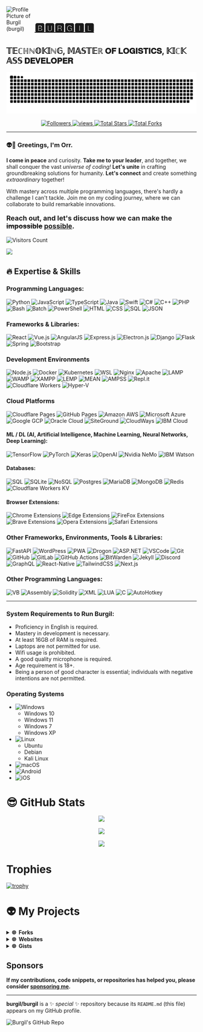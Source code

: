 <a title="Burgil" href="https://github.com/burgil" style="text-decoration: none;">
    <img src="https://avatars.githubusercontent.com/u/41600149?v=4" width="75" alt="Profile Picture of Burgil (burgil)" align="left">
</a>

# [🅱🆄🆁🅶🅸🅻](https://github.com/burgil)
## 𝕋𝔼ℂℍℕ𝕆𝕂𝕀ℕ𝔾, 𝕄𝔸𝕊𝕋𝔼ℝ 𝐎𝐅 𝐋𝐎𝐆𝐈𝐒𝐓𝐈𝐂𝐒, 𝕂𝕀ℂ𝕂 𝔸𝕊𝕊 𝐃𝐄𝐕𝐄𝐋𝐎𝐏𝐄𝐑

![GitHub Snake Contribution Grid Animation](https://raw.githubusercontent.com/burgil/burgil/output/github-contribution-grid-snake-dark.svg)

<p align="center">
  <a href="https://github.com/burgil?tab=followers">
    <img alt="Followers" title="Follow me on Github" src="https://custom-icon-badges.herokuapp.com/github/followers/burgil?color=236ad3&labelColor=1155ba&style=flat-square&label=Follow&logo=person-add&logoColor=white&v=42"/>
  </a>
  <a href="https://github.com/burgil/Simple-View-Counter">
    <img alt="views" title="GitHub profile views" src="https://komarev.com/ghpvc/?username=burgil&style=flat-square&color=lightgrey"/>
  </a>
  <a href="https://github.com/burgil?tab=repositories&sort=stargazers">
    <img alt="Total Stars" title="Total Stars on GitHub" src="https://custom-icon-badges.herokuapp.com/badge/dynamic/json?logo=star&host=formatted-dynamic-badges.herokuapp.com&formatter=metric&style=flat-square&label=Stars&color=55960c&labelColor=488207&query=$.stars&url=https://api.github-star-counter.workers.dev/user/burgil&v=42"/>
  </a>
  <a href="https://github.com/burgil?tab=repositories&sort=stargazers">
    <img alt="Total Forks" title="Total Forks on GitHub" src="https://custom-icon-badges.herokuapp.com/badge/dynamic/json?logo=fork&host=formatted-dynamic-badges.herokuapp.com&formatter=metric&style=flat-square&color=ff0013&labelColor=ae1206&label=Forks&query=$.forks&url=https://api.github-star-counter.workers.dev/user/burgil&v=42"/>
  </a>
</p>

---

### 👽👋 Greetings, I'm Orr.

<p><b>I come in peace</b> and curiosity. <b>Take me to your leader</b>, and together, we shall conquer the vast <i>universe of coding!</i> <b>Let's unite</b> in crafting groundbreaking solutions for humanity. <b>Let's connect</b> and create something <i>extraordinary</i> together!</p>

<p>With mastery across multiple programming languages, there's hardly a challenge I can't tackle. Join me on my coding journey, where we can collaborate to build remarkable innovations.</p>

<p style="font-size: 18px;"><b>Reach out, and let's discuss how we can make the <s>impossible</s> <ins>possible</ins>.</b></p>

![Visitors Count](https://komarev.com/ghpvc/?username=burgil)

<img src="https://github-readme-stats.vercel.app/api?username=burgil&hide_title=true&hide_border=true&show_icons=true&include_all_commits=true&count_private=true&line_height=28&hide_rank=true&icon_color=238636&v=42&theme=transparent" />

## 🔥 Expertise & Skills

### Programming Languages:

![Python](https://img.shields.io/badge/python-3670A0?style=flat-square&logo=python&logoColor=ffdd54)
![JavaScript](https://img.shields.io/badge/javascript-%23323330.svg?style=flat-square&logo=javascript&logoColor=%23F7DF1E)
![TypeScript](https://img.shields.io/badge/TypeScript-3178C6?style=flat-square&logo=TypeScript&logoColor=fff)
![Java](https://img.shields.io/badge/Java-007396.svg?style=flat-square&logo=java&logoColor=white)
![Swift](https://img.shields.io/badge/Swift-000?style=flat-square&logo=Swift&logoColor=F05138)
![C#](https://img.shields.io/badge/c%23-239120.svg?style=flat-square&logo=C%20Sharp&logoColor=white)
![C++](https://img.shields.io/badge/c++-%2300599C.svg?style=flat-square&logo=c%2B%2B&logoColor=white)
![PHP](https://img.shields.io/badge/PHP-777BB4.svg?style=flat-square&logo=PHP&logoColor=white)
![Bash](https://img.shields.io/badge/Bash-4EAA25.svg?style=flat-square&logo=GNU%20Bash&logoColor=white)
![Batch](https://img.shields.io/badge/batch-fff?style=flat-square&logo=GNOME%20Terminal&logoColor=241F31)
![PowerShell](https://img.shields.io/badge/PowerShell-5391FE.svg?style=flat-square&logo=PowerShell&logoColor=white)
![HTML](https://img.shields.io/badge/HTML5-E34F26.svg?style=flat-square&logo=HTML5&logoColor=white)
![CSS](https://img.shields.io/badge/CSS3-1572B6.svg?style=flat-square&logo=CSS3&logoColor=white)
![SQL](https://img.shields.io/badge/SQL-4479A1.svg?style=flat-square&logo=MySQL&logoColor=white)
![JSON](https://img.shields.io/badge/JSON-000000.svg?style=flat-square&logo=JSON&logoColor=white)

### Frameworks & Libraries:

![React](https://img.shields.io/badge/react-%2320232a.svg?style=flat-square&logo=react&logoColor=%2361DAFB)
![Vue.js](https://img.shields.io/badge/Vue.js-4FC08D.svg?style=flat-square&logo=Vue.js&logoColor=white)
![AngularJS](https://img.shields.io/badge/AngularJS-E23237.svg?style=flat-square&logo=AngularJS&logoColor=white)
![Express.js](https://img.shields.io/badge/Express.JS-339933.svg?style=flat-square&logo=Node.js&logoColor=white)
![Electron.js](https://img.shields.io/badge/Electron.JS-47848F.svg?style=flat-square&logo=Electron&logoColor=white)
![Django](https://img.shields.io/badge/Django-092E20.svg?style=flat-square&logo=Django&logoColor=white)
![Flask](https://img.shields.io/badge/Flask-000000.svg?style=flat-square&logo=Flask&logoColor=white)
![Spring](https://img.shields.io/badge/Spring-6DB33F.svg?style=flat-square&logo=Spring&logoColor=white)
![Bootstrap](https://img.shields.io/badge/Bootstrap-7952B3.svg?style=flat-square&logo=Bootstrap&logoColor=white)

### Development Environments
![Node.js](https://img.shields.io/badge/node.js-6DA55F?style=flat-square&logo=node.js&logoColor=white)
![Docker](https://img.shields.io/badge/Docker-2496ED?style=flat-square&logo=Docker&logoColor=white)
![Kubernetes](https://img.shields.io/badge/Kubernetes-326CE5?style=flat-square&logo=Kubernetes&logoColor=white)
![WSL](https://img.shields.io/badge/WSL-003366?style=flat-square&logo=Linux%20Foundation&logoColor=white)
![Nginx](https://img.shields.io/badge/Nginx-009639.svg?style=flat-square&logo=NGINX&logoColor=white)
![Apache](https://img.shields.io/badge/Apache-D22128.svg?style=flat-square&logo=Apache&logoColor=white)
![LAMP](https://img.shields.io/badge/LAMP-FCC624.svg?style=flat-square&logo=Linux&logoColor=white)
![WAMP](https://img.shields.io/badge/WAMP-0078D6.svg?style=flat-square&logo=Windows&logoColor=white)
![XAMPP](https://img.shields.io/badge/XAMPP-FB7A24.svg?style=flat-square&logo=XAMPP&logoColor=white)
![LEMP](https://img.shields.io/badge/LEMP-009639.svg?style=flat-square&logo=NGINX&logoColor=white)
![MEAN](https://img.shields.io/badge/MEAN-339933.svg?style=flat-square&logo=Node.js&logoColor=white)
![AMPSS](https://img.shields.io/badge/AMPSS-47848F.svg?style=flat-square&logo=Electron&logoColor=white)
![Repl.it](https://img.shields.io/badge/Replit-667881.svg?style=flat-square&logo=Replit&logoColor=white)
![Cloudflare Workers](https://img.shields.io/badge/Cloudflare-Workers-F38020.svg?style=flat-square&logo=cloudflare&logoColor=F38020)
![Hyper-V](https://img.shields.io/badge/Hyper-V-000000?style=flat-square&logo=Hyper&logoColor=white)

### Cloud Platforms
![Cloudflare Pages](https://img.shields.io/badge/cloudflare%20pages-F38020.svg?style=flat-square&logo=cloudflare&logoColor=white)
![GitHub Pages](https://img.shields.io/badge/github%20pages-181717.svg?style=flat-square&logo=github&logoColor=white)
![Amazon AWS](https://img.shields.io/badge/Amazon%20AWS-232F3E.svg?style=flat-square&logo=Amazon%20AWS&logoColor=white)
![Microsoft Azure](https://img.shields.io/badge/Microsoft%20Azure-0078D4.svg?style=flat-square&logo=Microsoft%20Azure&logoColor=white)
![Google GCP](https://img.shields.io/badge/gcp-4285F4.svg?style=flat-square&logo=google&logoColor=EA4335)
![Oracle Cloud](https://img.shields.io/badge/Oracle%20Cloud-c14432.svg?style=flat-square&logo=java&logoColor=white)
![SiteGround](https://img.shields.io/badge/siteground-8CC445.svg?style=flat-square&logo=SciPy&logoColor=white)
![CloudWays](https://img.shields.io/badge/cloudways-2C39BD.svg?style=flat-square&logo=cloudways&logoColor=white)
![IBM Cloud](https://img.shields.io/badge/IBM%20Cloud-1261FE.svg?style=flat-square&logo=IBM%20Cloud&logoColor=white)

#### ML / DL (AI, Artificial Intelligence, Machine Learning, Neural Networks, Deep Learning):
![TensorFlow](https://img.shields.io/badge/TensorFlow-%23FF6F00.svg?style=flat-square&logo=TensorFlow&logoColor=white)
![PyTorch](https://img.shields.io/badge/PyTorch-EE4C2C.svg?style=flat-square&logo=PyTorch&logoColor=white)
![Keras](https://img.shields.io/badge/Keras-D00000.svg?style=flat-square&logo=Keras&logoColor=white)
![OpenAI](https://img.shields.io/badge/OpenAI-412991.svg?style=flat-square&logo=OpenAI&logoColor=white)
![Nvidia NeMo](https://img.shields.io/badge/Nvidia%20NeMo-76B900.svg?style=flat-square&logo=nvidia&logoColor=white)
![IBM Watson](https://img.shields.io/badge/IBM%20Watson-BE95FF.svg?style=flat-square&logo=IBM%20Watson&logoColor=white)

#### Databases:
![SQL](https://img.shields.io/badge/SQL-4479A1.svg?style=flat-square&logo=MySQL&logoColor=white)
![SQLite](https://img.shields.io/badge/sqlite-%2307405e.svg?style=flat-square&logo=sqlite&logoColor=white)
![NoSQL](https://img.shields.io/badge/nosql-FF3621.svg?style=flat-square&logo=Databricks&logoColor=white)
![Postgres](https://img.shields.io/badge/postgres-%23316192.svg?style=flat-square&logo=postgresql&logoColor=white)
![MariaDB](https://img.shields.io/badge/MariaDB-003545.svg?style=flat-square&logo=MariaDB&logoColor=white)
![MongoDB](https://img.shields.io/badge/MongoDB-%234ea94b.svg?style=flat-square&logo=mongodb&logoColor=white)
![Redis](https://img.shields.io/badge/redis-%23DD0031.svg?style=flat-square&logo=redis&logoColor=white)
![Cloudflare Workers KV](https://img.shields.io/badge/cloudflare%20workers-kv-F38020.svg?style=flat-square&logo=cloudflare&logoColor=F38020)

#### Browser Extensions:
![Chrome Extensions](https://img.shields.io/badge/Chrome-Extensions-red.svg?style=flat-square&logo=Google%20Chrome&logoColor=4285F4)
![Edge Extensions](https://img.shields.io/badge/Edge-Extensions-0076D6.svg?style=flat-square&logo=Internet%20Explorer&logoColor=0076D6)
![FireFox Extensions](https://img.shields.io/badge/Firefox-Extensions-FF7139.svg?style=flat-square&logo=Firefox%20Browser&logoColor=FF7139)
![Brave Extensions](https://img.shields.io/badge/Brave-Extensions-FB542B.svg?style=flat-square&logo=Brave&logoColor=FB542B)
![Opera Extensions](https://img.shields.io/badge/Opera-Extensions-FF1B2D.svg?style=flat-square&logo=Opera&logoColor=FF1B2D)
![Safari Extensions](https://img.shields.io/badge/Safari-Extensions-000000.svg?style=flat-square&logo=Safari&logoColor=fff)

### Other Frameworks, Environments, Tools & Libraries:
![FastAPI](https://img.shields.io/badge/FastAPI-009688.svg?style=flat-square&logo=FastAPI&logoColor=white)
![WordPress](https://img.shields.io/badge/WordPress-21759B.svg?style=flat-square&logo=WordPress&logoColor=white)
![PWA](https://img.shields.io/badge/PWA-5A0FC8.svg?style=flat-square&logo=PWA&logoColor=white)
![Drogon](https://img.shields.io/badge/Drogon-Framework-D4911E.svg?style=flat-square&logo=Dragonframe&logoColor=21759B)
![ASP.NET](https://img.shields.io/badge/ASP.NET-0067C5.svg?style=flat-square&logo=.NET&logoColor=white)
![VSCode](https://img.shields.io/badge/vscode-black?style=flat-square&logo=visual-studio-code&logoColor=007ACC)
![Git](https://img.shields.io/badge/git-black?style=flat-square&logo=git&logoColor=white)
![GitHub](https://img.shields.io/badge/github-black?style=flat-square&logo=github&logoColor=white)
![GitLab](https://img.shields.io/badge/gitlab-black?style=flat-square&logo=gitlab&logoColor=white)
![GitHub Actions](https://img.shields.io/badge/github_actions-black?style=flat-square&logo=github-actions&logoColor=white)
![BitWarden](https://img.shields.io/badge/bitwarden-black?style=flat-square&logo=bitwarden&logoColor=175DDC)
![Jekyll](https://img.shields.io/badge/jekyll-black?style=flat-square&logo=jekyll&logoColor=white)
![Discord](https://img.shields.io/badge/discord.js-black?style=flat-square&logo=discord&logoColor=white)
![GraphQL](https://img.shields.io/badge/graphql-black?style=flat-square&logo=graphql&logoColor=E10098)
![React-Native](https://img.shields.io/badge/react_native-black?style=flat-square&logo=react)
![TailwindCSS](https://img.shields.io/badge/tailwindcss-black?style=flat-square&logo=tailwindcss&logoColor=white)
![Next.js](https://img.shields.io/badge/next.js-black?style=flat-square&logo=next.js&logoColor=white)

### Other Programming Languages:
![VB](https://img.shields.io/badge/vb-512BD4.svg?style=flat-square&logo=.NET&logoColor=white)
![Assembly](https://img.shields.io/badge/Assembly-007AAC.svg?style=flat-square&logo=AssemblyScript&logoColor=white)
![Solidity](https://img.shields.io/badge/Solidity-%23363636.svg?style=flat-square&logo=solidity&logoColor=white)
![XML](https://img.shields.io/badge/XML-F3702A.svg?style=flat-square&logo=HTML5&logoColor=white)
![LUA](https://img.shields.io/static/v1?label=LUA&message=LUA&color=white)
![C](https://img.shields.io/badge/c-000.svg?style=flat-square&logo=c%2B%2B&logoColor=white)
![AutoHotkey](https://img.shields.io/badge/AutoHotkey-334455.svg?style=flat-square&logo=AutoHotkey&logoColor=white)

---

### System Requirements to Run Burgil:
* Proficiency in English is required.
* Mastery in development is necessary.
* At least 16GB of RAM is required.
* Laptops are not permitted for use.
* Wifi usage is prohibited.
* A good quality microphone is required.
* Age requirement is 18+.
* Being a person of good character is essential; individuals with negative intentions are not permitted.

### Operating Systems
- ![Windows](https://img.shields.io/badge/Windows%2011-0078D6.svg?style=for-the-badge&logo=Windows%20XP&logoColor=white)
  - Windows 10
  - Windows 11
  - Windows 7
  - Windows XP
- ![Linux](https://img.shields.io/badge/Linux-FCC624?style=for-the-badge&logo=linux&logoColor=black)
  - Ubuntu
  - Debian
  - Kali Linux
- ![macOS](https://img.shields.io/badge/macOS-000000.svg?style=for-the-badge&logo=macOS&logoColor=white)
- ![Android](https://img.shields.io/badge/Android-3DDC84?style=for-the-badge&logo=Android&logoColor=white)
- ![iOS](https://img.shields.io/badge/iOS-000000?style=for-the-badge&logo=iOS&logoColor=white)

# 😎 GitHub Stats

<p align="center">
    <img src="https://github-readme-streak-stats.herokuapp.com/?user=burgil&hide_border=true&theme=transparent&v=42" />
</p>
<p align="center">
    <img src="https://github-readme-stats.vercel.app/api/top-langs/?username=burgil&hide_border=true&layout=compact&langs_count=22&theme=transparent&hide=html&v=42" />
</p>
<p align="center">
    <img src="https://github-readme-stats.vercel.app/api?username=burgil&show_icons=true&show=reviews,discussions_started,discussions_answered,prs_merged,prs_merged_percentage&theme=transparent&v=42" />
</p>

# Trophies

[![trophy](https://github-profile-trophy.vercel.app/?username=burgil&theme=onedark)](https://github.com/ryo-ma/github-profile-trophy)

# 👽 My Projects

<details>
  <summary><b>🌐 &nbsp;Forks</b></summary>
  <br/>
  <p align="center">
    <a href="https://github.com/burgil/sayjs">
      <img src="https://github-readme-stats.vercel.app/api/pin/?username=burgil&repo=sayjs&theme=transparent&title_color=fff&icon_color=fa8b00&hide_border=true&show_icons=false&v=42" />
    </a>
  </p>
</details>

<details>
  <summary><b>🌐 &nbsp;Websites</b></summary>
  <br/>
  <p align="center">
    <a href="https://burgil.github.io/">
      <img src="https://github-readme-stats.vercel.app/api/pin/?username=burgil&repo=burgil.github.io&theme=transparent&title_color=fff&icon_color=fa8b00&hide_border=true&show_icons=false&v=42" />
    </a>
  </p>
</details>

<details>
  <summary><b>🌐 &nbsp;Gists</b></summary>
  <br/>
  <p align="center">
    <a href="https://gist.github.com/burgil/406b1959a0ad802e615801031835c73d">
      <img src="https://github-readme-stats.vercel.app/api/gist?id=406b1959a0ad802e615801031835c73d&theme=transparent&v=42" />
    </a>
    <a href="https://gist.github.com/burgil/2525bb294645521c588b9f27120ff896">
      <img src="https://github-readme-stats.vercel.app/api/gist?id=2525bb294645521c588b9f27120ff896&theme=transparent&v=42" />
    </a>
  </p>
</details>

## Sponsors

**If my contributions, code snippets, or repositories has helped you, please consider [sponsoring me](https://github.com/sponsors/burgil).**

---

**burgil/burgil** is a ✨ _special_ ✨ repository because its `README.md` (this file) appears on my GitHub profile.

![Burgil's GitHub Repo](https://github-readme-stats.vercel.app/api/pin/?username=burgil&repo=burgil&theme=transparent&title_color=fff&icon_color=fa8b00&hide_border=true&show_icons=false&v=2)
